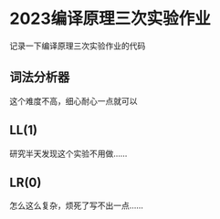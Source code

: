 # 2023编译原理三次实验作业
记录一下编译原理三次实验作业的代码

## 词法分析器
这个难度不高，细心耐心一点就可以

## LL(1)
研究半天发现这个实验不用做……

## LR(0)
怎么这么复杂，烦死了写不出一点……
